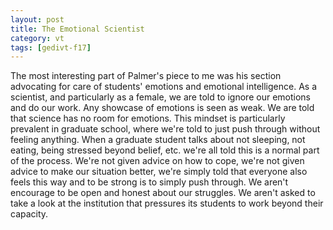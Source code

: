 ```yaml
---
layout: post
title: The Emotional Scientist
category: vt
tags: [gedivt-f17]
---
```


The most interesting part of Palmer's piece to me was his section advocating for care of students' emotions and emotional intelligence. As a scientist, and particularly as a female, we are told to ignore our emotions and do our work. Any showcase of emotions is seen as weak. We are told that science has no room for emotions. This mindset is particularly prevalent in graduate school, where we're told to just push through without feeling anything. When a graduate student talks about not sleeping, not eating, being stressed beyond belief, etc. we're all told this is a normal part of the process. We're not given advice on how to cope, we're not given advice to make our situation better, we're simply told that everyone also feels this way and to be strong is to simply push through. We aren't encourage to be open and honest about our struggles. We aren't asked to take a look at the institution that pressures its students to work beyond their capacity. 
